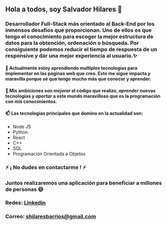 ## Hola a todos, soy Salvador Hilares 👋

### Desarrollador Full-Stack más orientado al Back-End por los inmensos desafíos que proporcionan. Uno de ellos es que tengo el conocimiento para escoger la mejor estructura de datos para la obtención, ordenación o búsqueda. Por consiguiente podemos reducir el tiempo de respuesta de un responsive y dar una mejor experiencia al usuario.✨

#### 🌱 Actualmente estoy aprendiendo multiples tecnologías para implementar en las páginas web que creo. Esto me sigue impacta y maravilla porque sé que tengo mucho más que conocer y aprender.
#### 🔭 **Mis ambiciones son *mejorar* el código que realizo, *aprender* nuevas tecnologías y *aportar* a este mundo maravilloso que es la programación con mis conocimientos**.
#### 📫 Las tecnologías principales que domino en la actualidad son:
- Node JS
- Python
- React
- C++
- SQL
- Programación Orientada a Objetos
### ⚡ ¡ No dudes en contactarme ! ⚡
### Juntos realizaremos una aplicación para beneficiar a millones de personas 😄
### Redes: [Linkedin](https://www.linkedin.com/in/salvador-hilares/)
### Correo: shilaresbarrios@gmail.com
<!--
**SalvadorHilares/SalvadorHilares** is a ✨ _special_ ✨ repository because its `README.md` (this file) appears on your GitHub profile.

Here are some ideas to get you started:

- 🔭 I’m currently working on ...
- 🌱 I’m currently learning ...
- 👯 I’m looking to collaborate on ...
- 🤔 I’m looking for help with ...
- 💬 Ask me about ...
- 📫 How to reach me: ...
- 😄 Pronouns: ...
- ⚡ Fun fact: ...
-->

